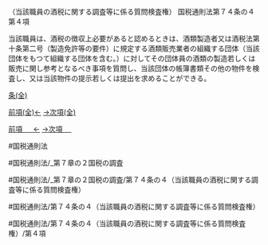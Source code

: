 （当該職員の酒税に関する調査等に係る質問検査権）
国税通則法第７４条の４第４項

当該職員は、酒税の徴収上必要があると認めるときは、酒類製造者又は酒税法第十条第二号（製造免許等の要件）に規定する酒類販売業者の組織する団体（当該団体をもつて組織する団体を含む。）に対してその団体員の酒類の製造若しくは販売に関し参考となるべき事項を質問し、当該団体の帳簿書類その他の物件を検査し、又は当該物件の提示若しくは提出を求めることができる。

[条(全)](国税通則法＿＿＿＿＿第７４条の４_.md)

[前項(全)←](国税通則法＿＿＿＿＿第７４条の４第３項_.md)    [→次項(全)](国税通則法＿＿＿＿＿第７４条の４第５項_.md)

[前項 　 ←](国税通則法＿＿＿＿＿第７４条の４第３項.md)    [→次項 　 ](国税通則法＿＿＿＿＿第７４条の４第５項.md)



#国税通則法

#国税通則法/_第７章の２国税の調査

#国税通則法/_第７章の２国税の調査/第７４条の４（当該職員の酒税に関する調査等に係る質問検査権）

#国税通則法/第７４条の４（当該職員の酒税に関する調査等に係る質問検査権）

#国税通則法/第７４条の４（当該職員の酒税に関する調査等に係る質問検査権）/第４項

